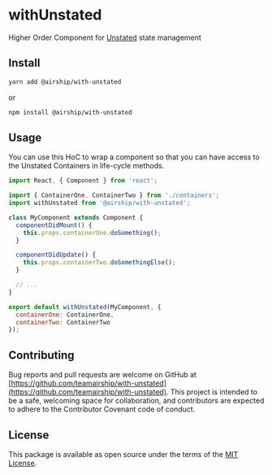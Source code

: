 # withUnstated

Higher Order Component for [Unstated](https://github.com/jamiebuilds/unstated) state management

## Install

```bash
yarn add @airship/with-unstated
```

or

```bash
npm install @airship/with-unstated
```

## Usage

You can use this HoC to wrap a component so that you can have access to
the Unstated Containers in life-cycle methods.

```jsx
import React, { Component } from 'react';

import { ContainerOne, ContainerTwo } from './containers';
import withUnstated from '@airship/with-unstated';

class MyComponent extends Component {
  componentDidMount() {
    this.props.containerOne.doSomething();
  }

  componentDidUpdate() {
    this.props.containerTwo.doSomethingElse();
  }

  // ...
}

export default withUnstated(MyComponent, {
  containerOne: ContainerOne,
  containerTwo: ContainerTwo
});
```

## Contributing

Bug reports and pull requests are welcome on GitHub at [https://github.com/teamairship/with-unstated](https://github.com/teamairship/with-unstated). This project is intended to be a safe, welcoming space for collaboration, and contributors are expected to adhere to the Contributor Covenant code of conduct.

## License

This package is available as open source under the terms of the [MIT License](https://github.com/teamairship/with-unstated/blob/master/LICENSE).
